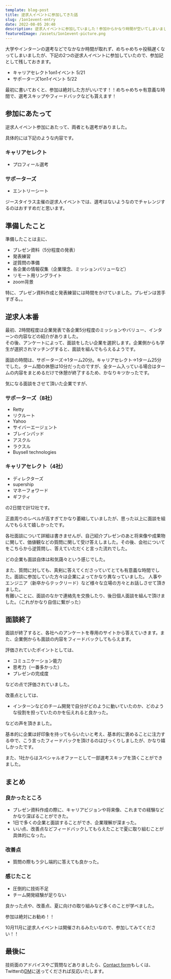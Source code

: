 ```yaml
---
template: blog-post
title: 逆求人イベントに参加してきた話
slug: /1on1event-entry
date: 2022-08-05 20:40
description: 逆求人イベントに参加していました！参加からかなり時間が空いてしまいましたが、せっかくなので記事を書きました。
featuredImage: /assets/1on1event-picture.png
---
```

大学やインターンの選考などでなかなか時間が取れず、めちゃめちゃ投稿遅くなってしまいましたが、下記の2つの逆求人イベントに参加していたので、参加記として残しておきます。

- キャリアセレクト1on1イベント 5/21
- サポーターズ1on1イベント 5/22

最初に書いておくと、参加は絶対した方がいいです！！めちゃめちゃ有意義な時間で、選考スキップやフィードバックなども貰えます！

## 参加にあたって

逆求人イベント参加にあたって、両者とも選考がありました。

具体的には下記のような内容です。

### キャリアセレクト

- プロフィール選考

### サポーターズ

- エントリーシート

ジースタイラス主催の逆求人イベントでは、選考はないようなのでチャレンジするのはおすすめだと思います。

## 準備したこと

準備したことは主に、

- プレゼン資料（5分程度の発表）
- 発表練習
- 逆質問の準備
- 各企業の情報収集（企業理念、ミッションバリューなど）
- リモート用リングライト
- zoom背景

特に、プレゼン資料作成と発表練習には時間をかけていました。プレゼンは苦手すぎる。。

## 逆求人本番

最初、2時間程度は企業発表で各企業5分程度のミッションやバリュー、インターンの内容などの紹介がありました。<br/>その後、アンケートによって、面談をしたい企業を選択します。企業側からも学生が選択されマッチングすると、面談を組んでもらえるようです。

面談の時間は、サポーターズ→1ターム20分。キャリアセレクト→1ターム25分でした。ターム間の休憩は10分だったのですが、全ターム入っている場合はタームの内容をまとめるだけで休憩が終了するため、かなりキツかったです。

気になる面談をさせて頂いた企業ですが、

### サポーターズ（8社）

- Retty
- リクルート
- Yahoo
- サイバーエージェント
- ブレインパッド
- アスクル
- ラクスル
- Buysell technologies

### キャリアセレクト（4社）

- ディレクターズ
- supership
- マネーフォワード
- ギフティ

の2日間で計12社です。

正直周りのレベルが高すぎてかなり萎縮していましたが、思った以上に面談を組んでもらえて嬉しかったです。

各社面談について詳細は書きませんが、自己紹介プレゼンのあと将来像や成果物に関して、価値観などの質問に関して受け答えしました。その後、会社についてをこちらから逆質問し、答えていただくと言った流れでした。

どの企業も面談自体は和気藹々という感じでした。

また、質問に対しても、真剣に答えてくださっていてとても有意義な時間でした。面談に参加していた方々は企業によってかなり異なっていました。
人事やエンジニア（新卒からテックリード）など様々な立場の方々とお話しさせて頂きました。<br/>
有難いことに、面談のなかで連絡先を交換したり、後日個人面談を組んで頂けました。（これがかなり自信に繋がった）

## 面談終了

面談が終了すると、各社へのアンケートを専用のサイトから答えていきます。また、企業側からも面談の内容をフィードバックしてもらえます。

評価されていたポイントとしては、

- コミュニケーション能力
- 思考力（一番多かった）
- プレゼンの完成度

などの点で評価されていました。

改善点としては、

- インターンなどのチーム開発で自分がどのように動いていたのか、どのような役割を担っていたのかを伝えれると良かった。

などの声を頂きました。

基本的に企業は好印象を持ってもらいたいと考え、基本的に褒めることに注力する中で、こう言ったフィードバックを頂けるのはびっくりしましたが、かなり嬉しかったです。

また、1社からはスペシャルオファーとして一部選考スキップを頂くことができました。

## まとめ

### 良かったところ

- プレゼン資料作成の際に、キャリアビジョンや将来像、これまでの経験などかなり深ぼることができた。
- 1日で多くの企業と面談することができ、企業理解が深まった。
- いい点、改善点などフィードバックしてもらえたことで夏に取り組むことが具体的になった。

### 改善点

- 質問の際もう少し端的に答えても良かった。

### 感じたこと

- 圧倒的に技術不足
- チーム開発経験が足りない

良かった点や、改善点、夏に向けの取り組みなど多くのことが学べました。

参加は絶対にお勧め！！

10月11月に逆求人イベントは開催されるみたいなので、参加してみてください！！
## 最後に

技術面のアドバイスやご質問などありましたら、[Contact form](https://www.kitsune-blog.tokyo/contact)もしくは、Twitterの[DM](https://twitter.com/kitsune_yk)に送ってくだされば反応いたします。